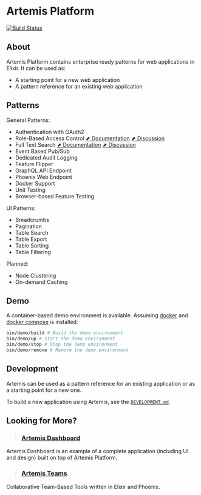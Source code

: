 # Artemis Platform

[![Build Status](https://travis-ci.com/chrislaskey/artemis_platform.svg?branch=master)](https://travis-ci.com/chrislaskey/artemis_platform)

## About

Artemis Platform contains enterprise ready patterns for web applications in Elixir. It can be used as:

- A starting point for a new web application
- A pattern reference for an existing web application

## Patterns

General Patterns:

- Authentication with OAuth2
- Role-Based Access Control [⬈ Documentation](https://github.com/chrislaskey/artemis_platform/wiki/Role-Based-Access-Control) [⬈ Discussion](https://github.com/chrislaskey/artemis_platform/issues/12)
- Full Text Search [⬈ Documentation](https://github.com/chrislaskey/artemis_platform/wiki/Full-Text-Search) [⬈ Discussion](https://github.com/chrislaskey/artemis_platform/issues/13)
- Event Based Pub/Sub
- Dedicated Audit Logging
- Feature Flipper
- GraphQL API Endpoint
- Phoenix Web Endpoint
- Docker Support
- Unit Testing
- Browser-based Feature Testing

UI Patterns:

- Breadcrumbs
- Pagination
- Table Search
- Table Export
- Table Sorting
- Table Filtering

Planned:

- Node Clustering
- On-demand Caching

## Demo

A container-based demo environment is available. Assuming [docker](https://www.docker.com/) and [docker compose](https://docs.docker.com/compose/) is installed:

```bash
bin/demo/build # Build the demo environment
bin/demo/up # Start the demo environment
bin/demo/stop # Stop the demo environment
bin/demo/remove # Remove the demo environment
```

## Development

Artemis can be used as a pattern reference for an existing application or as a starting point for a new one.

To build a new application using Artemis, see the [`DEVELOPMENT.md`](DEVELOPMENT.md).

## Looking for More?

> ### [Artemis Dashboard](https://github.com/chrislaskey/artemis_dashboard)

Artemis Dashboard is an example of a complete application (including UI and design) built on top of Artemis Platform.

> ### [Artemis Teams](https://github.com/chrislaskey/artemis_teams)

Collaborative Team-Based Tools written in Elixir and Phoenix.
